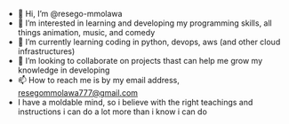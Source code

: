 - 👋 Hi, I’m @resego-mmolawa
- 👀 I’m interested in learning and developing my programming skills, all things animation, music, and comedy
- 🌱 I’m currently learning coding in python, devops, aws (and other cloud infrastructures)
- 💞️ I’m looking to collaborate on projects thast can help me grow my knowledge in developing
- 📫 How to reach me is by my email address, resegommolawa777@gmail.com
- I have a moldable mind, so i believe with the right teachings and instructions i can do a lot more than i know i can do

<!---
resego-mmolawa/resego-mmolawa is a ✨ special ✨ repository because its `README.md` (this file) appears on your GitHub profile.
You can click the Preview link to take a look at your changes.
--->
